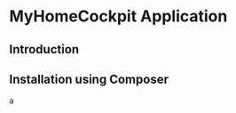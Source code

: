 MyHomeCockpit Application
=========================

Introduction
------------

Installation using Composer
---------------------------


a

